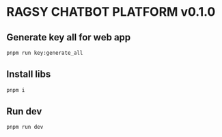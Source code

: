 # RAGSY CHATBOT PLATFORM v0.1.0
## Generate key all for web app
```bash
pnpm run key:generate_all
```
## Install libs
```bash
pnpm i
```
## Run dev
```bash
pnpm run dev
```

